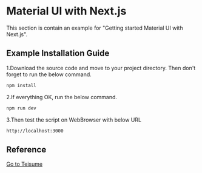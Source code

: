 # Material UI with Next.js
This section is contain an example for "Getting started Material UI with Next.js".
## Example Installation Guide
1.Download the source code and move to your project directory. Then don't forget to run the below command.
```bash
npm install
```
2.If everything OK, run the below command.
```bash
npm run dev
```
3.Then test the script on WebBrowser with below URL
```bash
http://localhost:3000
```
## Reference
[Go to Teisume](https://teisume.blogspot.com/2024/03/material-ui-nextjs-part1-getting-started.html)

